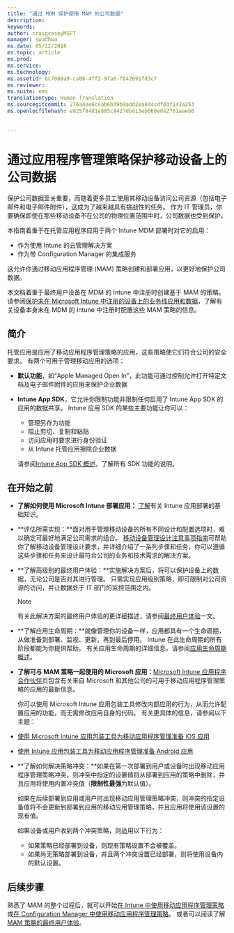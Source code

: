 ```yaml
---
title: "通过 MDM 保护使用 MAM 的公司数据"
description: 
keywords: 
author: craigcaseyMSFT
manager: swadhwa
ms.date: 05/12/2016
ms.topic: article
ms.prod: 
ms.service: 
ms.technology: 
ms.assetid: 6c7088a9-ca88-4ff2-97a6-f842691fd3c7
ms.reviewer: 
ms.suite: ems
translationtype: Human Translation
ms.sourcegitcommit: 276a4ee6ceab6b39b9add2ea844cdf03f142a253
ms.openlocfilehash: e925f84d1e885c8427dbd13eb060e8e2761aaeb6


---
```


# 通过应用程序管理策略保护移动设备上的公司数据
保护公司数据至关重要，而随着更多员工使用其移动设备访问公司资源（包括电子邮件和电子邮件附件），这成为了越来越具有挑战性的任务。 作为 IT 管理员，你要确保即使在那些移动设备不在公司的物理位置范围中时，公司数据也受到保护。

本指南着重于在托管应用程序应用于两个 Intune MDM 部署时对它的启用：

- 作为使用 Intune 的云管理解决方案
- 作为带 Configuration Manager 的集成服务

这允许你通过移动应用程序管理 (MAM) 策略创建和部署应用，以更好地保护公司数据。

本文档着重于最终用户设备在 MDM 的 Intune 中注册时创建基于 MAM 的策略。 请参阅[保护未在 Microsoft Intune 中注册的设备上的业务线应用和数据](https://docs.microsoft.com/en-us/intune/deploy-use/protect-line-of-business-apps-and-data-on-devices-not-enrolled-in-microsoft-intune)，了解有关设备本身未在 MDM 的 Intune 中注册时配置这些 MAM 策略的信息。

## 简介
托管应用是应用了移动应用程序管理策略的应用，这些策略使它们符合公司的安全要求。 有两个可用于管理移动应用的选项：
- **默认功能**，如“Apple Managed Open In”，此功能可通过控制允许打开特定文档及电子邮件附件的应用来保护企业数据
- **Intune App SDK**，它允许你限制功能并限制任何启用了 Intune App SDK 的应用的数据共享。 Intune 应用 SDK 的某些主要功能让你可以：
  - 管理另存为功能
  - 阻止剪切、复制和粘贴
  - 访问应用时要求进行身份验证
  - 从 Intune 托管应用擦除企业数据

  请参阅[Intune App SDK 概述](https://docs.microsoft.com/en-us/intune/develop/intune-app-sdk)，了解所有 SDK 功能的说明。

## 在开始之前
- **了解如何使用 Microsoft Intune 部署应用：** [了解](https://docs.microsoft.com/en-us/intune/understand-explore/get-started-with-a-30-day-trial-of-microsoft-intune)有关 Intune 应用部署的基础知识。

- **评估所需实现：**面对用于管理移动设备的所有不同设计和配置选项时，难以确定可最好地满足公司需求的组合。 [移动设备管理设计注意事项指南](https://docs.microsoft.com/en-us/enterprise-mobility/Solutions/mdm-design-considerations-guide)可帮助你了解移动设备管理设计要求，并详细介绍了一系列步骤和任务，你可以遵循这些步骤和任务来设计最符合公司的业务和技术需求的解决方案。
- **了解高级别的最终用户体验：**实施解决方案后，将可以保护设备上的数据，无论公司是否对其进行管理。 只需实现应用级别策略，即可限制对公司资源的访问，并让数据处于 IT 部门的监控范围之内。

   > [!NOTE]
   > 有关此解决方案的最终用户体验的更详细描述，请参阅[最终用户体验](end-user-experience-mam.md)一文。

- **了解应用生命周期：**就像管理你的设备一样，应用都具有一个生命周期，从做准备到部署、监视、更新，再到最后停用。 Intune 在此生命周期的所有阶段都能为你提供帮助。 有关应用生命周期的详细信息，请参阅[应用生命周期概述](https://docs.microsoft.com/en-us/intune/deploy-use/overview-of-app-lifecycle-in-microsoft-intune)。
- **了解可与 MAM 策略一起使用的 Microsoft 应用：**[Microsoft Intune 应用程序合作伙伴](https://www.microsoft.com/en-us/cloud-platform/microsoft-intune-partners)页包含有关来自 Microsoft 和其他公司的可用于移动应用程序管理策略的应用的最新信息。

  你可以使用 Microsoft Intune 应用包装工具修改内部应用的行为，从而允许配置应用的功能，而无需修改应用自身的代码。 有关更具体的信息，请参阅以下主题：
 - [使用 Microsoft Intune 应用包装工具为移动应用程序管理准备 iOS 应用](https://docs.microsoft.com/en-us/intune/deploy-use/prepare-ios-apps-for-mobile-application-management-with-the-microsoft-intune-app-wrapping-tool)
 - [使用 Intune 应用包装工具为移动应用程序管理准备 Android 应用](https://docs.microsoft.com/en-us/intune/deploy-use/prepare-android-apps-for-mobile-application-management-with-the-microsoft-intune-app-wrapping-tool)

- **了解如何解决策略冲突：**如果在第一次部署到用户或设备时出现移动应用程序管理策略冲突，则冲突中指定的设置值将从部署到应用的策略中删除，并且应用将使用内置冲突值（**限制性最强**为默认值）。

  如果在后续部署到应用或用户时出现移动应用管理策略冲突，则冲突的指定设备值将不会更新到部署到应用的移动应用管理策略，并且应用将使用该设置的现有值。

  如果设备或用户收到两个冲突策略，则适用以下行为：
  - 如果策略已经部署到设备，则现有策略设置不会被覆盖。
  - 如果尚无策略部署到设备，并且两个冲突设置已经部署，则将使用设备内的默认设置。

## 后续步骤
熟悉了 MAM 的整个过程后，就可以开始[在 Intune 中使用移动应用程序管理策略](mam-intune.md)或[在 Configuration Manager 中使用移动应用程序管理策略](mam-configmgr.md)。 或者可以阅读了解 [MAM 策略的最终用户体验](end-user-experience-mam.md)。



<!--HONumber=Jul16_HO1-->


